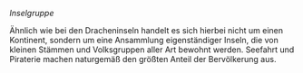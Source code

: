 *Inselgruppe*

Ähnlich wie bei den Dracheninseln handelt es sich hierbei nicht um einen Kontinent, sondern um eine Ansammlung eigenständiger Inseln, die von kleinen Stämmen und Volksgruppen aller Art bewohnt werden. Seefahrt und Piraterie machen naturgemäß den größten Anteil der Bervölkerung aus.